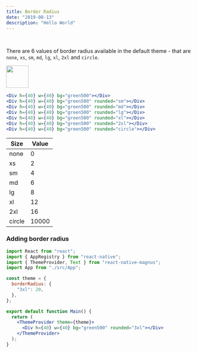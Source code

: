 ```yaml
---
title: Border Radius
date: "2019-08-13"
description: "Hello World"
---
```


<br />

There are 6 values of border radius available in the default theme - that are `none`, `xs`, `sm`, `md`, `lg`, `xl`, `2xl` and `circle`.

<img src="/images/docs/div/5.png"  style="height: 60px; width: auto;"   />

```jsx
<Div h={40} w={40} bg="green500"></Div>
<Div h={40} w={40} bg="green500" rounded="sm"></Div>
<Div h={40} w={40} bg="green500" rounded="md"></Div>
<Div h={40} w={40} bg="green500" rounded="lg"></Div>
<Div h={40} w={40} bg="green500" rounded="xl"></Div>
<Div h={40} w={40} bg="green500" rounded="2xl"></Div>
<Div h={40} w={40} bg="green500" rounded="circle"></Div>
```

| Size   | Value |
| ------ | ----- |
| none   | 0     |
| xs     | 2     |
| sm     | 4     |
| md     | 6     |
| lg     | 8     |
| xl     | 12    |
| 2xl    | 16    |
| circle | 10000 |

### Adding border radius

```jsx
import React from "react";
import { AppRegistry } from "react-native";
import { ThemeProvider, Text } from "react-native-magnus";
import App from "./src/App";

const theme = {
  borderRadius: {
    "3xl": 20,
  },
};

export default function Main() {
  return (
    <ThemeProvider theme={theme}>
      <Div h={40} w={40} bg="green500" rounded="3xl"></Div>
    </ThemeProvider>
  );
}
```
